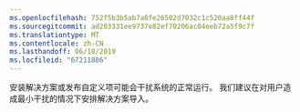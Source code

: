 ```yaml
---
ms.openlocfilehash: 752f5b3b5ab7a0fe26502d7032c1c520aa8ff44f
ms.sourcegitcommit: ad203331ee9737e82ef70206ac04eeb72a5f9c7f
ms.translationtype: MT
ms.contentlocale: zh-CN
ms.lasthandoff: 06/18/2019
ms.locfileid: "67211886"
---
```

安装解决方案或发布自定义项可能会干扰系统的正常运行。 我们建议在对用户造成最小干扰的情况下安排解决方案导入。